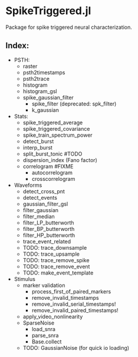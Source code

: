 # SpikeTriggered.jl

Package for spike triggered neural characterization.

## Index:

- PSTH:
  - raster
  - psth2timestamps
  - psth2trace
  - histogram
  - histogram_gsl
  - spike_gaussian_filter
    - spike_filter (deprecated: spk_filter)
    - k_gaussian
- Stats:
  - spike_triggered_average
  - spike_triggered_covariance
  - spike_train_spectrum_power
  - detect_burst
  - interp_burst
  - split_burst_tonic #TODO
  - dispersion_index (Fano factor)
  - correlogram #FIXME
    - autocorrelogram
    - crosscorrelogram
- Waveforms
  - detect_cross_pnt
  - detect_events
  - gaussian_filter_gsl
  - filter_gaussian
  - filter_median
  - filter_LP_butterworth
  - filter_BP_butterworth
  - filter_HP_butterworth
  - trace_event_related
  - TODO: trace_downsample
  - TODO: trace_upsample
  - TODO: trace_remove_spike
  - TODO: trace_remove_event
  - TODO: make_event_template
- Stimulus
  - marker validation
    - process_first_of_paired_markers
    - remove_invalid_timestamps
    - remove_invalid_serial_timestamps!
    - remove_invalid_paired_timestamps!
  - apply_video_nonlinearity
  - SparseNoise
    - load_snra
    - parse_snra
    - Base.collect
  - TODO: GaussianNoise (for quick io loading)
